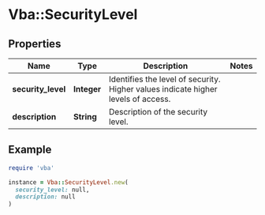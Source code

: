 # Vba::SecurityLevel

## Properties

| Name | Type | Description | Notes |
| ---- | ---- | ----------- | ----- |
| **security_level** | **Integer** | Identifies the level of security. Higher values indicate higher levels of access. |  |
| **description** | **String** | Description of the security level. |  |

## Example

```ruby
require 'vba'

instance = Vba::SecurityLevel.new(
  security_level: null,
  description: null
)
```

